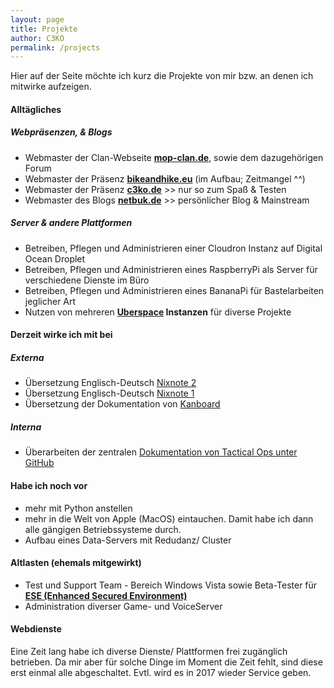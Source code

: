 ```yaml
---
layout: page
title: Projekte
author: C3KO
permalink: /projects
---
```


Hier auf der Seite möchte ich kurz die Projekte von mir bzw. an denen ich mitwirke aufzeigen.

#### Alltägliches
##### Webpräsenzen, & Blogs
* Webmaster der Clan-Webseite **[mop-clan.de](http://mop-clan.net)**, sowie dem dazugehörigen Forum
* Webmaster der Präsenz **[bikeandhike.eu](https://bikeandhike.eu)** (im Aufbau; Zeitmangel ^^)
* Webmaster der Präsenz **[c3ko.de](https://c3ko.de)** >> nur so zum Spaß & Testen
* Webmaster des Blogs **[netbuk.de](https://netbuk.de)** >> persönlicher Blog & Mainstream

##### Server & andere Plattformen
* Betreiben, Pflegen und Administrieren einer Cloudron Instanz auf Digital Ocean Droplet
* Betreiben, Pflegen und Administrieren eines RaspberryPi als Server für verschiedene Dienste im Büro
* Betreiben, Pflegen und Administrieren eines BananaPi für Bastelarbeiten jeglicher Art
* Nutzen von mehreren **[Uberspace](https://uberspace.de) Instanzen** für diverse Projekte

#### Derzeit wirke ich mit bei 
##### Externa
* Übersetzung Englisch-Deutsch [Nixnote 2](https://github.com/baumgarr/Nixnote2)
* Übersetzung Englisch-Deutsch [Nixnote 1](https://sourceforge.net/p/nevernote/code/ci/master/tree/)
* Übersetzung der Dokumentation von [Kanboard](https://github.com/netbuk/kanboard-documentation-de)

##### Interna
* Überarbeiten der zentralen [Dokumentation von Tactical Ops unter GitHub](https://github.com/netbuk/TO-Doc)

#### Habe ich noch vor
* mehr mit Python anstellen
* mehr in die Welt von Apple (MacOS) eintauchen. Damit habe ich dann alle gängigen Betriebssysteme durch.
* Aufbau eines Data-Servers mit Redudanz/ Cluster

#### Altlasten (ehemals mitgewirkt) 
* Test und Support Team - Bereich Windows Vista sowie Beta-Tester für [**ESE (Enhanced Secured Environment)**](http://ese-protect.de)
* Administration diverser Game- und VoiceServer

#### Webdienste
Eine Zeit lang habe ich diverse Dienste/ Plattformen frei zugänglich betrieben. Da mir aber für solche Dinge im Moment die Zeit fehlt, sind diese erst einmal alle abgeschaltet. Evtl. wird es in 2017 wieder Service geben.
